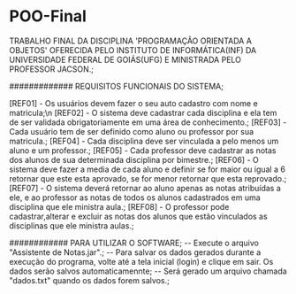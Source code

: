 # POO-Final

TRABALHO FINAL DA DISCIPLINA 'PROGRAMAÇÃO ORIENTADA A OBJETOS' OFERECIDA PELO INSTITUTO DE INFORMÁTICA(INF) DA UNIVERSIDADE FEDERAL DE GOIÁS(UFG) E MINISTRADA PELO PROFESSOR JACSON.;

############# REQUISITOS FUNCIONAIS DO SISTEMA;

[REF01] - Os usuários devem fazer o seu auto cadastro com nome  e matricula;\n
[REF02] - O sistema deve cadastrar cada disciplina e ela tem de ser validada obrigatoriamente em uma área de conhecimento.;
[REF03] - Cada usuário tem de ser definido como aluno ou professor por sua matricula.;
[REF04] - Cada disciplina deve ser vinculada a pelo menos um aluno e um professor.;
[REF05] - Cada professor deve cadastrar as notas dos alunos de sua determinada disciplina por bimestre.;
[REF06] - O sistema deve fazer a media de cada aluno e definir se for maior ou igual a 6 retornar que este esta aprovado, se for menor retornar que esta reprovado.;
[REF07] - O sistema deverá retornar ao aluno apenas as notas atribuídas a ele, e ao professor as notas de todos os alunos cadastrados em uma disciplina que ele ministra aula.;
[REF08] - O professor pode cadastrar,alterar e excluir as notas dos alunos que estão vinculados as disciplinas que ele ministra aulas.;

############ PARA UTILIZAR O SOFTWARE;
-- Execute o arquivo "Assistente de Notas.jar".;
-- Para salvar os dados gerados durante a execução do programa, volte até a tela inicial (login) e clique em sair. Os dados serão salvos automaticamennte;
-- Será gerado um arquivo chamada "dados.txt" quando os dados forem salvos.;
